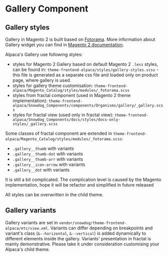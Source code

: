 # Gallery Component

## Gallery styles
Gallery in Magento 2 is built based on [Fotorama](https://fotorama.io). More information about Gallery widget you can find in [Magento 2 documentation](https://devdocs.magento.com/guides/v2.3/javascript-dev-guide/widgets/widget_gallery.html).

Alpaca's Gallery use following styles:
* styles for Magento 2 Gallery based on default Magento 2 `.less` styles, can be found in: `theme-frontend-alpaca/styles/gallery-styles.scss` - this file is generated as a separate css file and loaded only on product page, where gallery is used.
* styles for gallery theme customisation: `theme-frontend-alpaca/Magento_Catalog/styles/modules/_fotorama.scss`
* styles from fractal component (used in Magento 2 theme implementation): `theme-frontend-alpaca/Snowdog_Components/components/Organisms/gallery/_gallery.scss`
* styles for fractal view (used only in fractal view): `theme-frontend-alpaca/Snowdog_Components/docs/styles/docs-only-styles/_gallery.scss`

Some classes of fractal component are extended in `theme-frontend-alpaca/Magento_Catalog/styles/modules/_fotorama.scss`:
* `.gallery__thumb` with variants
* `.gallery__thumb-dot` with variants
* `.gallery__thumb-arr` with variants
* `.gallery__icon-arrow` with variants
* `.gallery__dot` with variants

It is still a bit complicated. The complication level is caused by the Magento implementation, hope it will be refactor and simplified in future released

All styles can be overwritten in the child theme.

## Gallery variants
Gallery variants are set in `vendor/snowdog/theme-frontend-alpaca/etc/view.xml`. Variants can differ depending on breakpoints and variant's class (`&--horizontal`, `&--vertical`) is added dynamically to different elements inside the gallery.
Variants' presentation in fractal is mainly demonstrative. Please take it under consideration customising your Alpaca's child theme.
